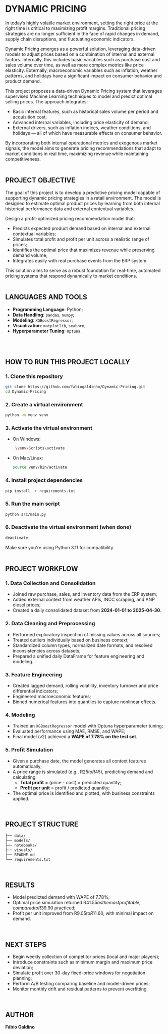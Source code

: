 # **DYNAMIC PRICING**

In today’s highly volatile market environment, setting the right price at the right time is critical to maximizing profit margins. Traditional pricing strategies are no longer sufficient in the face of rapid changes in demand, supply chain disruptions, and fluctuating economic indicators.

Dynamic Pricing emerges as a powerful solution, leveraging data-driven models to adjust prices based on a combination of internal and external factors. Internally, this includes basic variables such as purchase cost and sales volume over time, as well as more complex metrics like price elasticity. Externally, macroeconomic variables such as inflation, weather patterns, and holidays have a significant impact on consumer behavior and product demand.

This project proposes a data-driven Dynamic Pricing system that leverages supervised Machine Learning techniques to model and predict optimal selling prices. The approach integrates:
- Basic internal features, such as historical sales volume per period and acquisition cost;
- Advanced internal variables, including price elasticity of demand;
- External drivers, such as inflation indices, weather conditions, and holidays — all of which have measurable effects on consumer behavior.

By incorporating both internal operational metrics and exogenous market signals, the model aims to generate pricing recommendations that adapt to market conditions in real time, maximizing revenue while maintaining competitiveness.
<br>
<br>

## **PROJECT OBJECTIVE**

The goal of this project is to develop a predictive pricing model capable of supporting dynamic pricing strategies in a retail environment. The model is designed to estimate optimal product prices by learning from both internal historical performance data and external contextual variables.

Design a profit-optimized pricing recommendation model that:
- Predicts expected product demand based on internal and external contextual variables;
- Simulates total profit and profit per unit across a realistic range of prices;
- Identifies the optimal price that maximizes revenue while preserving demand volume;
- Integrates easily with real purchase events from the ERP system.

This solution aims to serve as a robust foundation for real-time, automated pricing systems that respond dynamically to market conditions.
<br>
<br>

## **LANGUAGES AND TOOLS**

- **Programming Language**: Python;
- **Data Handling**: `pandas`, `numpy`;
- **Modeling**: `XGBoostRegressor`;
- **Visualization**: `matplotlib`, `seaborn`;
- **Hyperparameter Tuning**: `Optuna`.
<br>
<br>

## **HOW TO RUN THIS PROJECT LOCALLY**

### 1. Clone this repository

```bash
git clone https://github.com/fabiogaldinho/Dynamic-Pricing.git
cd Dynamic-Pricing
```

### 2. Create a virtual environment

```bash
python -m venv venv
```

### 3. Activate the virtual environment

- On Windows:
  ```bash
  .\venv\Scripts\activate
  ```
- On Mac/Linux:
  ```bash
  source venv/bin/activate
  ```

### 4. Install project dependencies

```bash
pip install -r requirements.txt
```

### 5. Run the main script

```bash
python src/main.py
```

### 6. Deactivate the virtual environment (when done)

```bash
deactivate
```
Make sure you're using Python 3.11 for compatibility.
<br>
<br>

## **PROJECT WORKFLOW**

### 1. Data Collection and Consolidation
- Joined raw purchase, sales, and inventory data from the ERP system;
- Added external context from weather APIs, INCC scraping, and ANP diesel prices;
- Created a daily consolidated dataset from **2024-01-01 to 2025-04-30**.

### 2. Data Cleaning and Preprocessing
- Performed exploratory inspection of missing values across all sources;
- Treated outliers individually based on business context;
- Standardized column types, normalized date formats, and resolved inconsistencies across datasets;
- Prepared a unified daily DataFrame for feature engineering and modeling.

### 3. Feature Engineering
- Created lagged demand, rolling volatility, inventory turnover and price differential indicators;
- Engineered macroeconomic features;
- Binned numerical features into quantiles to capture nonlinear effects.

### 4. Modeling
- Trained an `XGBoostRegressor` model with Optuna hyperparameter tuning;
- Evaluated performance using MAE, RMSE, and WAPE;
- Final model (v2) achieved a **WAPE of 7.78% on the test set**.

### 5. Profit Simulation
- Given a purchase date, the model generates all context features automatically;
- A price range is simulated (e.g., R$25 to R$45), predicting demand and calculating:
  - **Total profit** = (price - cost) × predicted quantity;
  - **Profit per unit** = profit / predicted quantity;
- The optimal price is identified and plotted, with business constraints applied.
<br>

## **PROJECT STRUCTURE**

```bash
├── data/                 
├── models/
├── notebooks/    
├── visuals/       
├── README.md
└── requirements.txt
```
<br>

## **RESULTS**

- Model predicted demand with WAPE of 7.78%;
- Optimal price simulation returned R$41.55 as the most profitable, compared to R$39.90 practiced;
- Profit per unit improved from R$9.05 to R$11.60, with minimal impact on demand.
<br>

## **NEXT STEPS**

- Begin weekly collection of competitor prices (local and major players);
- Introduce constraints such as minimum margin and maximum price deviation;
- Simulate profit over 30-day fixed-price windows for negotiation planning;
- Perform A/B testing comparing baseline and model-driven prices;
- Monitor monthly drift and residual patterns to prevent overfitting.
<br>

## **AUTHOR**

**Fábio Galdino**